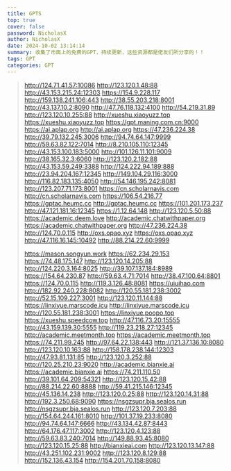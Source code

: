 ```yaml
---
title: GPTS
top: true
cover: false
password: NicholasX
author: NicholasX
date: 2024-10-02 13:14:14
summary: 收集了市面上的免费的GPT，持续更新，这些资源都是佬友们所分享的！！
tags: GPT
categories: GPT
---
```


> http://124.71.41.57:10086 
> http://123.120.1.48:88 
> http://43.153.215.24:12303 
> https://154.9.228.117
> http://159.138.241.106:443
> http://38.55.203.218:8001
> http://43.137.10.2:8090 
> http://47.76.118.132:4100 
> http://54.219.31.89
> http://123.120.10.255:88
> http://xueshu.xiaoyuzz.top 
> https://xueshu.xiaoyuzz.top 
> https://gpt.maning.com.cn:9000 
> https://ai.aplap.org
> http://ai.aplap.org
> https://47.236.224.38
> http://39.79.132.245:3006
> http://94.74.64.147:9999 
> http://59.63.82.122:7014
> http://8.210.105.110:12345
> http://43.153.100.183:5000
> http://101.126.11.101:9009
> http://38.165.32.3:6060
> http://123.120.2.182:88
> http://43.153.59.249:3388
> http://124.222.94.189:888
> http://23.94.204.167:12345 
> http://149.104.29.116:3000
> http://116.82.183.135:4050
> http://54.146.195.242:8081
> http://123.207.71.173:8001
> https://cn.scholarnavis.com
> http://cn.scholarnavis.com
> https://106.54.216.77
> https://gptac.heumc.cc
> http://gptac.heumc.cc
> https://101.201.173.237
> http://47.121.181.16:12345
> https://1.12.64.148
> http://123.120.5.50:88 
> https://academic.deem.love 
> http://academic.chatwithpaper.org
> https://academic.chatwithpaper.org
> http://47.236.224.38 
> http://124.70.0.115
> http://oxs.opao.xyz
> https://oxs.opao.xyz
> http://47.116.16.145:10492 
> http://88.214.22.60:9999 
>
> https://mason.songyun.work
> https://62.234.29.153
> https://74.48.175.147
> http://123.120.14.205:88
> http://124.220.3.164:8025
> http://39.107.137.184:8989 
> https://154.64.230.87 
> http://59.63.4.71:7014
> http://38.47.100.64:8801
> https://124.70.0.115
> http://119.3.126.48:8081
> https://uiuihao.com
> http://182.92.240.228:8082 
> http://120.55.181.238:3002
> http://52.15.109.227:3001
> http://123.120.11.144:88
> https://linxiyue.marscode.icu
> http://linxiyue.marscode.icu
> http://120.55.181.238:3001 
> https://linxiyue.poopo.top
> https://xueshu.speedcow.top
> http://47.116.73.20:15555
> http://43.159.139.30:5555
> http://119.23.218.27:12345
> http://academic.meetmonth.top
> https://academic.meetmonth.top
> https://74.211.99.245
> http://97.64.22.138:443
> http://121.37.136.10:8080
> http://123.120.10.163:88
> http://158.178.238.144:12303
> http://47.93.81.131:85 
> http://123.120.3.252:88
> http://120.25.210.23:9020
> http://academic.bianxie.ai
> https://academic.bianxie.ai
> https://74.211.110.50
> http://39.101.64.209:54321
> http://123.120.15.42:88
> http://88.214.22.60:8888
> http://59.41.215.146:12345
> http://45.136.14.238
> http://123.120.0.25:88
> http://123.120.14.31:88
> http://192.3.250.68:9090
> https://nsgzsupr.bja.sealos.run
> http://nsgzsupr.bja.sealos.run
> http://123.120.7.203:88
> http://154.64.244.161:8010
> http://101.37.19.233:8080
> http://94.74.64.147:6666
> http://43.134.42.87:8443
> http://64.176.47.117:3002
> http://123.120.4.123:88
> http://59.63.83.240:7014
> http://149.88.93.45:8080
> http://123.120.15.25:88
> http://bianxieai.com 
> http://123.120.13.147:88
> http://43.251.102.231:9002 
> http://123.120.8.129:88 
> http://152.136.43.154 
> http://154.201.70.158:8080 
